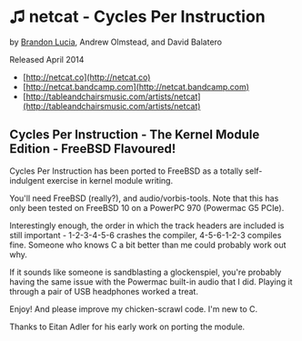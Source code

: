 ♫ netcat - Cycles Per Instruction
===============================

by [Brandon Lucia](http://brandonlucia.com/music.html), Andrew Olmstead, and David Balatero

Released April 2014

* [http://netcat.co](http://netcat.co)
* [http://netcat.bandcamp.com](http://netcat.bandcamp.com)
* [http://tableandchairsmusic.com/artists/netcat](http://tableandchairsmusic.com/artists/netcat)


Cycles Per Instruction - The Kernel Module Edition - FreeBSD Flavoured!
-----------------------------------------------------------------------

Cycles Per Instruction has been ported to FreeBSD as a totally self-indulgent exercise in kernel module writing.

You'll need FreeBSD (really?), and audio/vorbis-tools. Note that this has only been tested on FreeBSD 10 on a PowerPC 970 (Powermac G5 PCIe).

Interestingly enough, the order in which the track headers are included is still important - 1-2-3-4-5-6 crashes the compiler, 4-5-6-1-2-3 compiles fine. Someone who knows C a bit better than me could probably work out why.

If it sounds like someone is sandblasting a glockenspiel, you're probably having the same issue with the Powermac built-in audio that I did. Playing it through a pair of USB headphones worked a treat.

Enjoy! And please improve my chicken-scrawl code. I'm new to C.

Thanks to Eitan Adler for his early work on porting the module.